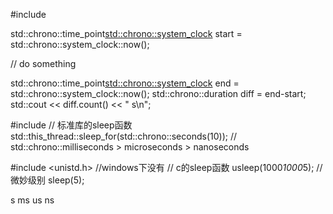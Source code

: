 #include <chrono>

std::chrono::time_point<std::chrono::system_clock> start = std::chrono::system_clock::now();

// do something

std::chrono::time_point<std::chrono::system_clock> end = std::chrono::system_clock::now();
std::chrono::duration<double> diff = end-start;
std::cout << diff.count() << " s\n";


#include <thread>
// 标准库的sleep函数
std::this_thread::sleep_for(std::chrono::seconds(10));  // std::chrono::milliseconds > microseconds > nanoseconds



#include <unistd.h> //windows下没有
// c的sleep函数
usleep(1000*1000*5); //微妙级别
sleep(5);

s ms us ns